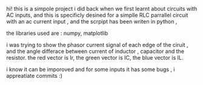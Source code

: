 hi!
this is a simpole project i did back when we first learnt about circuits with AC inputs, 
and this is specificly desined for a simplle RLC parrallel circuit with an ac current input , 
and the scrpipt has been writen in python , 

the libraries used are : numpy, matplotlib

i was trying to show the phasor current signal of each edge of the ciruit , and the angle 
differace between current of inductor  , capacitor and the resistor. the red vector is Ir,
the green vector is IC, the blue vector is IL.

i know it can be imporoved and for some inputs it has some bugs , i appreatiate commits :)
